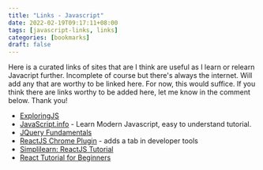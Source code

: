 ```yaml
---
title: "Links - Javascript"
date: 2022-02-19T09:17:11+08:00
tags: [javascript-links, links]
categories: [bookmarks]
draft: false
---
```

Here is a curated links of sites that are I think are useful as I learn or relearn Javacript further. Incomplete of course but there's always the internet. Will add any that are worthy to be linked here. For now, this would suffice. If you think there are links worthy to be added here, let me know in the comment below. Thank you!

* [ExploringJS](https://exploringjs.com/)
* [JavaScript.info](https://javascript.info/) - Learn Modern Javascript, easy to understand tutorial.
* [JQuery Fundamentals](http://jqfundamentals.com/)
* [ReactJS Chrome Plugin](https://chrome.google.com/webstore/detail/react-developer-tools/fmkadmapgofadopljbjfkapdkoienihi/related?hl=en) - adds a tab in developer tools
* [Simplilearn: ReactJS Tutorial](https://www.simplilearn.com/tutorials/reactjs-tutorial)
* [React Tutorial for Beginners](https://ibaslogic.com/react-tutorial-for-beginners/)
